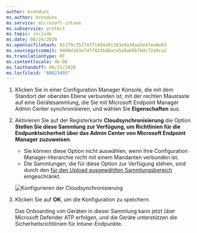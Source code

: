 ```yaml
---
author: brenduns
ms.author: brenduns
ms.service: microsoft-intune
ms.subservice: protect
ms.topic: include
ms.date: 08/24/2020
ms.openlocfilehash: 01179c35274ff14d4a91283e9a38aa5e6fee8e03
ms.sourcegitcommit: 9408d103e7dff433bd0ace5a9ab8b7bdcf2a9ca2
ms.translationtype: HT
ms.contentlocale: de-DE
ms.lasthandoff: 08/25/2020
ms.locfileid: "88823493"
---
```

<!--Don't apply H2/H3 in this include file since they are context driven by article-->
1. Klicken Sie in einer Configuration Manager Konsole, die mit dem Standort der obersten Ebene verbunden ist, mit der rechten Maustaste auf eine Gerätesammlung, die Sie mit Microsoft Endpoint Manager Admin Center synchronisieren, und wählen Sie **Eigenschaften** aus.

2. Aktivieren Sie auf der Registerkarte **Cloudsynchronisierung** die Option **Stellen Sie diese Sammlung zur Verfügung, um Richtlinien für die Endpunktsicherheit über das Admin Center von Microsoft Endpoint Manager zuzuweisen**.

   - Sie können diese Option nicht auswählen, wenn Ihre Configuration Manager-Hierarchie nicht mit einem Mandanten verbunden ist.
   - Die Sammlungen, die für diese Option zur Verfügung stehen, sind durch den [für den Upload ausgewählten Sammlungsbereich](../../../configmgr/tenant-attach/device-sync-actions.md#bkmk_edit) eingeschränkt. <!--CM7423168-->
  
   ![Konfigurieren der Cloudsynchronisierung](../media/tenant-attach-intune/cloud-sync.png)

3. Klicken Sie auf **OK**, um die Konfiguration zu speichern.

   Das Onboarding von Geräten in dieser Sammlung kann jetzt über Microsoft Defender ATP erfolgen, und die Geräte unterstützen die Sicherheitsrichtlinien für Intune-Endpunkte.
